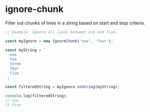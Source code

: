 # ignore-chunk

Filter out chunks of lines in a string based on start and stop criteria.

```javascript
// Example: Ignore all lines between one and five.

const myIgnore = new IgnoreChunk('two', 'four');

const myString = `
  one
  two
  three
  four
  five
`;

const filteredString = myIgnore.inString(myString);

console.log(filteredString);
// one
// five
```
